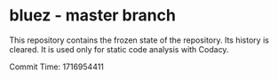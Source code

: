 # bluez - master branch

This repository contains the frozen state of the repository.
Its history is cleared. It is used only for static code
analysis with Codacy.

Commit Time: 1716954411